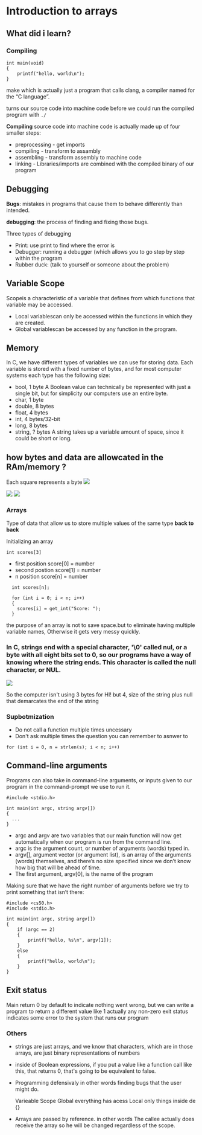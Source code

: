 # Introduction to arrays

## What did i learn?

### Compiling

```
int main(void)
{
    printf("hello, world\n");
}
```
make which is actually just a program that calls clang, a compiler named for the “C language”.

turns our source code into machine code before we could run the compiled program with <code>./</code>

**Compiling** source code into machine code is actually made up of four smaller steps:

- preprocessing - get imports
- compiling -  transform to assambly
- assembling - transform assembly to machine code
- linking - Libraries/imports are combined with the compiled binary of our program

## Debugging

**Bugs**: mistakes in programs that cause them to behave differently than intended. 

**debugging**: the process of finding and fixing those bugs.

Three types of debugging 
- Print: use print to find where the error is
- Debugger: running a debugger (which allows you to go step by step within the program
- Rubber duck: (talk to yourself or someone about the problem)

## Variable Scope

Scopeis a characteristic of a variable that defines from which functions that variable may be accessed.
- Local variablescan only be accessed within the functions in which they are created.
- Global variablescan be accessed by any function in the program.

## Memory
In C, we have different types of variables we can use for storing data. Each variable is stored with a fixed number of bytes, and for most computer systems each type has the following size:

 - bool, 1 byte
        A Boolean value can technically be represented with just a single bit, but for simplicity our computers use an entire byte.
 - char, 1 byte
 - double, 8 bytes
 - float, 4 bytes
 - int, 4 bytes/32-bit
 -  long, 8 bytes
 - string, ? bytes
        A string takes up a variable amount of space, since it could be short or long.

## how bytes and data are allowcated in the RAm/memory ?

Each square represents a byte
<img src = "https://cs50.harvard.edu/x/2022/notes/2/ram.png">

<img src = "https://cs50.harvard.edu/x/2022/notes/2/scores.png">

<img src = "https://cs50.harvard.edu/x/2022/notes/2/binary.png">

### Arrays

Type of data that allow us to store multiple values of the same type **back to back**

Initializing an array

<code>int scores[3]</code>

- first position score[0] = number
- second postion score[1] = number
- n position score[n] = number

```
  int scores[n];

  for (int i = 0; i < n; i++)
  {
    scores[i] = get_int("Score: ");
  }
```

the purpose of an array is not to save space.but to eliminate having multiple variable names, Otherwise it gets very messy quickly.

### In C, strings end with a special character, '\0' called nul, or a byte with all eight bits set to 0, so our programs have a way of knowing where the string ends. This character is called the null character, or NUL. 

<img src = "https://cs50.harvard.edu/x/2022/notes/2/string.png">

So the computer isn't using 3 bytes for HI! but 4, size of the string plus null that demarcates the end of the string

### Supbotmization
- Do not call a function multiple times uncessary
- Don't ask multiple times the question you can remember to asnwer to

<code>for (int i = 0, n = strlen(s); i < n; i++)</code>
    
 ## Command-line arguments

 Programs can also take in command-line arguments, or inputs given to our program in the command-prompt we use to run it.
    
```  
#include <stdio.h>

int main(int argc, string argv[])
{
  ...
}
```
- argc and argv are two variables that our main function will now get automatically when our program is run from the command line. 
- argc is the argument count, or number of arguments (words) typed in. 
- argv[], argument vector (or argument list), is an array of the arguments (words) themselves, and there’s no size specified since we don’t know how big that will be ahead of time.
- The first argument, argv[0], is the name of the program 
    
Making sure that we have the right number of arguments before we try to print something that isn’t there:
```
#include <cs50.h>
#include <stdio.h>
  
int main(int argc, string argv[])
{
    if (argc == 2)
    {
        printf("hello, %s\n", argv[1]);
    }
    else
    {
        printf("hello, world\n");
    }
}
```
## Exit status

Main return 0 by default to indicate nothing went wrong, but we can write a program to return a different value like 1 actually any non-zero exit status indicates some error to the system that runs our program 

 
### Others
- strings are just arrays, and we know that characters, which are in those arrays, are just binary representations of numbers
    
- inside of Boolean expressions, if you put a value like a function call like this, that returns 0, that's going to be equivalent to false.
       
- Programming defensivaly in other words finding bugs that the user might do.
    
    Varieable Scope 
    Global everything has acess
    Local only things inside de {}
    
 - Arrays are  passed by reference. in other words The callee actually does receive the array so he will be changed regardless of the scope.

